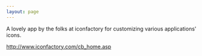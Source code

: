 ```yaml
---
layout: page
---
```


A lovely app by the folks at iconfactory for customizing various applications' icons.

http://www.iconfactory.com/cb_home.asp
